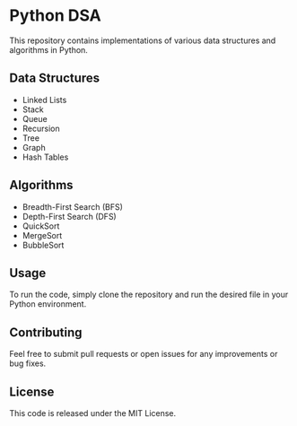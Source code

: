 # Python DSA

This repository contains implementations of various data structures and algorithms in Python.

## Data Structures
- Linked Lists
- Stack
- Queue
- Recursion
- Tree
- Graph
- Hash Tables

## Algorithms
- Breadth-First Search (BFS)
- Depth-First Search (DFS)
- QuickSort
- MergeSort
- BubbleSort

## Usage
To run the code, simply clone the repository and run the desired file in your Python environment.

## Contributing
Feel free to submit pull requests or open issues for any improvements or bug fixes.

## License
This code is released under the MIT License.

